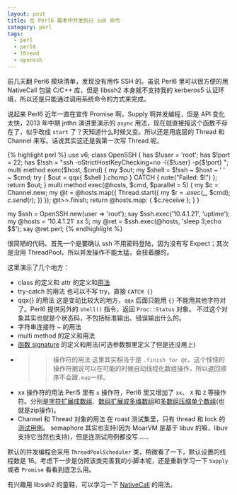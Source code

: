 ```yaml
---
layout: post
title: 在 Perl6 脚本中并发执行 ssh 命令
category: perl
tags:
  - perl
  - perl6
  - thread
  - openssh
---
```


前几天翻 Perl6 模块清单，发现没有用作 SSH 的。虽说 Perl6 里可以很方便的用 NativeCall 包装 C/C++ 库，但是 libssh2 本身就不支持我的 kerberos5 认证环境，所以还是只能通过调用系统命令的方式来完成。

说起来 Perl6 近年一直在宣传 Promise 啊，Supply 啊并发编程，但是 API 变化太快，2013 年中期 jnthn 演讲里演示的 `async` 用法，现在就直接报这个函数不存在了，似乎改成 `start` 了？天知道什么时候又变。所以还是用底层的 Thread 和 Channel 来写。话说其实这还是我第一次写 Thread 呢。

{% highlight perl %}
use v6;
class OpenSSH {
    has $!user = 'root';
    has $!port = 22;
    has $!ssh  = "ssh -oStrictHostKeyChecking=no -l{$!user} -p{$!port} ";
    multi method exec($host, $cmd) {
        my $out;
        my $shell = $!ssh ~ $host ~ ' ' ~ $cmd;
        try { $out = qqx{ $shell }.chomp }
        CATCH { note("Failed: $!") };
        return $out;
    }
    multi method exec(@hosts, $cmd, $parallel = 5) {
        my $c = Channel.new;
        my @t = @hosts.map({
            Thread.start({
                my $r = $.exec($_, $cmd);
                $c.send($r);
            })
        });
        @t>>.finish;
        return @hosts.map: { $c.receive };
    }
}

my $ssh = OpenSSH.new(user => 'root');
say $ssh.exec('10.4.1.21', 'uptime');
my @hosts = '10.4.1.21' xx 5;
my @ret = $ssh.exec(@hosts, 'sleep 3;echo $$');
say @ret.perl;
{% endhighlight %}

很简陋的代码。首先一个是要确认 ssh 不用密码登陆，因为没有写 Expect；其次是没用 ThreadPool，所以并发操作不能太猛，会扭着腰的。

这里演示了几个地方：

* class 的定义和 attr 的定义和[用法](http://doc.perl6.org/language/classtut)
* try-catch 的用法
  也可以不写 try，直接 `CATCH {}` 
* qqx{} 的用法
  这是变动比较大的地方，`qqx` 后面只能用 `{}` 不能用其他字符对了。Perl6 提供另外的 `shell()` 指令，返回 `Proc::Status` 对象。
  不过这个对象其实也就是个状态码，不包括标准输出、错误输出什么的。
* 字符串连接符 ~ 的用法
* multi method 的定义和用法
* [函数 signature](http://doc.perl6.org/type/Method#signature) 的定义和用法(可选参数那里定义了但是还没用上)
* >> 操作符的用法
  这里其实相当于是 `.finish for @t`。这个怪怪的操作符据说可以在可能的时候自动线程化数组操作，所以返回顺序不会跟`.map`一样。
* xx 操作符的用法
  Perl5 里有 `x` 操作符，Perl6 里又增加了 `xx`、 `X` 和 `Z` 等操作符。分别是[字符扩展成数组](http://doc.perl6.org/language/operators#infix_xx)、[数组扩展成多维数组](http://doc.perl6.org/language/operators#infix_X)和[多数组压缩单个数组](http://doc.perl6.org/language/operators#infix_Z)(也就是zip操作)。
* Channel 和 Thread 对象的用法
  在 roast 测试集里，只有 thread 和 lock 的[测试用例](https://github.com/perl6/roast/blob/master/S17-lowlevel/lock.t)。
  semaphore 其实也支持(因为 MoarVM 是基于 libuv 的嘛，libuv 支持它当然也支持)，但是连测试用例都没写……

默认的并发编程会采用 `ThreadPoolScheduler` 类，稍微看了一下，默认设置的线程数是 16。考虑下一步是仿照该类完善我的小脚本呢，还是重新学习一下 `Supply` 或者 `Promise` 看看到底怎么用。

有兴趣用 libssh2 的童鞋，可以学习一下 [NativeCall](https://github.com/jnthn/zavolaj) 的用法。
